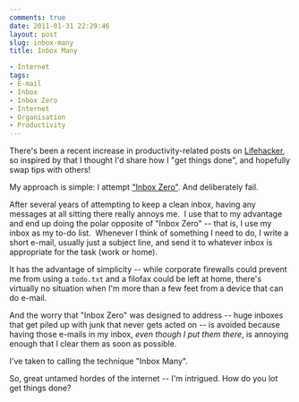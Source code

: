 ```yaml
---
comments: true
date: 2011-01-31 22:29:46
layout: post
slug: inbox-many
title: Inbox Many

- Internet
tags:
- E-mail
- Inbox
- Inbox Zero
- Internet
- Organisation
- Productivity
---
```


There's been a recent increase in productivity-related posts on [Lifehacker](http://lifehacker.com/), so inspired by that I thought I'd share how I "get things done", and hopefully swap tips with others!

My approach is simple: I attempt ["Inbox Zero"](http://inboxzero.com/inboxzero/).  And deliberately fail.

After several years of attempting to keep a clean inbox, having any messages at all sitting there really annoys me.  I use that to my advantage and end up doing the polar opposite of "Inbox Zero" -- that is, I use my inbox as my to-do list.  Whenever I think of something I need to do, I write a short e-mail, usually just a subject line, and send it to whatever inbox is appropriate for the task (work or home).

It has the advantage of simplicity -- while corporate firewalls could prevent me from using a `todo.txt` and a filofax could be left at home, there's virtually no situation when I'm more than a few feet from a device that can do e-mail.

And the worry that "Inbox Zero" was designed to address -- huge inboxes that get piled up with junk that never gets acted on -- is avoided because having those e-mails in my inbox, _even though I put them there_, is annoying enough that I clear them as soon as possible.

I've taken to calling the technique "Inbox Many".

So, great untamed hordes of the internet -- I'm intrigued. How do you lot get things done?

